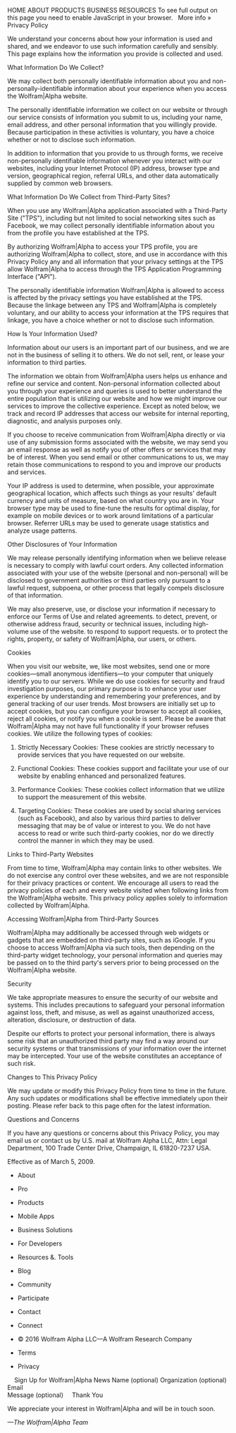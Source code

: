 HOME ABOUT PRODUCTS BUSINESS RESOURCES To see full output on this page you need to enable JavaScript in your browser.   More info » Privacy Policy

We understand your concerns about how your information is used and shared, and we endeavor to use such information carefully and sensibly. This page explains how the information you provide is collected and used.

What Information Do We Collect?

We may collect both personally identifiable information about you and non-personally-identifiable information about your experience when you access the Wolfram|Alpha website.

The personally identifiable information we collect on our website or through our service consists of information you submit to us, including your name, email address, and other personal information that you willingly provide. Because participation in these activities is voluntary, you have a choice whether or not to disclose such information.

In addition to information that you provide to us through forms, we receive non-personally identifiable information whenever you interact with our websites, including your Internet Protocol (IP) address, browser type and version, geographical region, referral URLs, and other data automatically supplied by common web browsers.

What Information Do We Collect from Third-Party Sites?

When you use any Wolfram|Alpha application associated with a Third-Party Site ("TPS"), including but not limited to social networking sites such as Facebook, we may collect personally identifiable information about you from the profile you have established at the TPS.

By authorizing Wolfram|Alpha to access your TPS profile, you are authorizing Wolfram|Alpha to collect, store, and use in accordance with this Privacy Policy any and all information that your privacy settings at the TPS allow Wolfram|Alpha to access through the TPS Application Programming Interface ("API").

The personally identifiable information Wolfram|Alpha is allowed to access is affected by the privacy settings you have established at the TPS. Because the linkage between any TPS and Wolfram|Alpha is completely voluntary, and our ability to access your information at the TPS requires that linkage, you have a choice whether or not to disclose such information.

How Is Your Information Used?

Information about our users is an important part of our business, and we are not in the business of selling it to others. We do not sell, rent, or lease your information to third parties.

The information we obtain from Wolfram|Alpha users helps us enhance and refine our service and content. Non-personal information collected about you through your experience and queries is used to better understand the entire population that is utilizing our website and how we might improve our services to improve the collective experience. Except as noted below, we track and record IP addresses that access our website for internal reporting, diagnostic, and analysis purposes only.

If you choose to receive communication from Wolfram|Alpha directly or via use of any submission forms associated with the website, we may send you an email response as well as notify you of other offers or services that may be of interest. When you send email or other communications to us, we may retain those communications to respond to you and improve our products and services.

Your IP address is used to determine, when possible, your approximate geographical location, which affects such things as your results' default currency and units of measure, based on what country you are in. Your browser type may be used to fine-tune the results for optimal display, for example on mobile devices or to work around limitations of a particular browser. Referrer URLs may be used to generate usage statistics and analyze usage patterns.

Other Disclosures of Your Information

We may release personally identifying information when we believe release is necessary to comply with lawful court orders. Any collected information associated with your use of the website (personal and non-personal) will be disclosed to government authorities or third parties only pursuant to a lawful request, subpoena, or other process that legally compels disclosure of that information.

We may also preserve, use, or disclose your information if necessary to enforce our Terms of Use and related agreements. to detect, prevent, or otherwise address fraud, security or technical issues, including high-volume use of the website. to respond to support requests. or to protect the rights, property, or safety of Wolfram|Alpha, our users, or others.

Cookies

When you visit our website, we, like most websites, send one or more cookies—small anonymous identifiers—to your computer that uniquely identify you to our servers. While we do use cookies for security and fraud investigation purposes, our primary purpose is to enhance your user experience by understanding and remembering your preferences, and by general tracking of our user trends. Most browsers are initially set up to accept cookies, but you can configure your browser to accept all cookies, reject all cookies, or notify you when a cookie is sent. Please be aware that Wolfram|Alpha may not have full functionality if your browser refuses cookies. We utilize the following types of cookies:

1) Strictly Necessary Cookies: These cookies are strictly necessary to provide services that you have requested on our website.

2) Functional Cookies: These cookies support and facilitate your use of our website by enabling enhanced and personalized features.

3) Performance Cookies: These cookies collect information that we utilize to support the measurement of this website.

4) Targeting Cookies: These cookies are used by social sharing services (such as Facebook), and also by various third parties to deliver messaging that may be of value or interest to you. We do not have access to read or write such third-party cookies, nor do we directly control the manner in which they may be used.

Links to Third-Party Websites

From time to time, Wolfram|Alpha may contain links to other websites. We do not exercise any control over these websites, and we are not responsible for their privacy practices or content. We encourage all users to read the privacy policies of each and every website visited when following links from the Wolfram|Alpha website. This privacy policy applies solely to information collected by Wolfram|Alpha.

Accessing Wolfram|Alpha from Third-Party Sources

Wolfram|Alpha may additionally be accessed through web widgets or gadgets that are embedded on third-party sites, such as iGoogle. If you choose to access Wolfram|Alpha via such tools, then depending on the third-party widget technology, your personal information and queries may be passed on to the third party's servers prior to being processed on the Wolfram|Alpha website.

Security

We take appropriate measures to ensure the security of our website and systems. This includes precautions to safeguard your personal information against loss, theft, and misuse, as well as against unauthorized access, alteration, disclosure, or destruction of data.

Despite our efforts to protect your personal information, there is always some risk that an unauthorized third party may find a way around our security systems or that transmissions of your information over the internet may be intercepted. Your use of the website constitutes an acceptance of such risk.

Changes to This Privacy Policy

We may update or modify this Privacy Policy from time to time in the future. Any such updates or modifications shall be effective immediately upon their posting. Please refer back to this page often for the latest information.

Questions and Concerns

If you have any questions or concerns about this Privacy Policy, you may email us or contact us by U.S. mail at Wolfram Alpha LLC, Attn: Legal Department, 100 Trade Center Drive, Champaign, IL 61820-7237 USA.

Effective as of March 5, 2009.

*   About
*   Pro
*   Products
*   Mobile Apps
*   Business Solutions
*   For Developers
*   Resources &. Tools
*   Blog
*   Community
*   Participate
*   Contact
*   Connect

*   © 2016 Wolfram Alpha LLC—A Wolfram Research Company
*   Terms
*   Privacy

    Sign Up for Wolfram|Alpha News Name (optional) Organization (optional) Email  
Message (optional)     Thank You

We appreciate your interest in Wolfram|Alpha and will be in touch soon.

_—The Wolfram|Alpha Team_